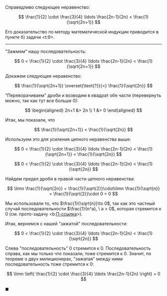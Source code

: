 Справедливо следующее неравенство:

$$ \frac{1}{2} \cdot \frac{3}{4} \ldots \frac{2n-1}{2n} < \frac{1}{\sqrt{2n+1}} $$

Его доказательство по методу математической индукции приводится в пункте б) задачи <t:9>.

---

"Зажмем" нашу последовательность:

$$ 0 < \frac{1}{2} \cdot \frac{3}{4} \ldots \frac{2n-1}{2n} < \frac{1}{\sqrt{2n+1}} $$

Докажем следующее неравенство:

$$ \frac{1}{\sqrt{2n+1}} \overset{\text{?}}{<} \frac{1}{\sqrt{2n}} $$

"Переворачиваем" дроби и возводим в квадрат обе части (перевернуть можно, так как тут все больше 0):

$$
\begin{aligned}
    2n+1 &> 2n
    \\
    1 &> 0
\end{aligned}
$$

Итак, мы показали, что

$$ \frac{1}{\sqrt{2n+1}} < \frac{1}{\sqrt{2n}} $$

Используем это для усиления цепного неравенства выше:

$$ 0 < \frac{1}{2} \cdot \frac{3}{4} \ldots \frac{2n-1}{2n} < \frac{1}{\sqrt{2n+1}} < \frac{1}{\sqrt{2n}} $$

$$ 0 < \frac{1}{2} \cdot \frac{3}{4} \ldots \frac{2n-1}{2n} < \frac{1}{\sqrt{2n}} $$

Найдем предел дроби в правой части цепного неравенства:

$$ \limn \frac{1}{\sqrt{2n}} = \frac{1}{\sqrt{2}}\cdot\limn \frac{1}{\sqrt{n}} = \frac{1}{\sqrt{2}}\cdot 0 = 0 $$

Мы использовали то, что $\frac{1}{\sqrt{n}}\to 0$, так как это частный случай последовательности $\frac{1}{n^a}, \ a > 0$, которая стремится к $0$ (см. прото-задачу <b:[П-ссылка](advanced/proto/sequence-lim/elementary)>).

Итак, вернемся с нашей "зажатой" последовательности:

$$ 0 < \frac{1}{2} \cdot \frac{3}{4} \ldots \frac{2n-1}{2n} < \frac{1}{\sqrt{2n}} $$

Слева "последовательность" $0$ стремится к $0$. Последовательность справа, как мы только что показали, тоже стремится к 0. Значит, по теореме о двух милиционерах, "зажатая" между ними последовательность тоже стремится к $0$:

$$ \limn \left( \frac{1}{2} \cdot \frac{3}{4} \ldots \frac{2n-1}{2n} \right) = 0 $$

$\blacksquare$